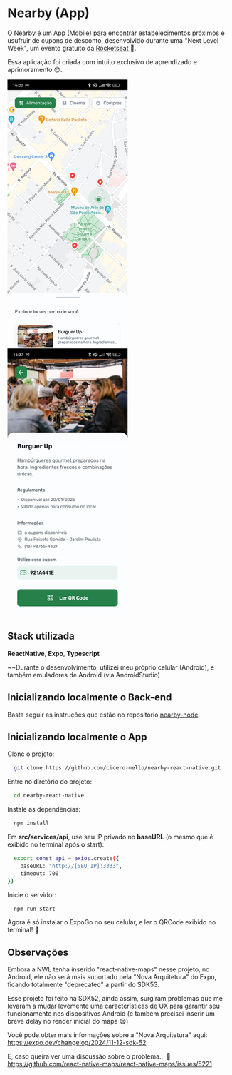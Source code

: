 # Nearby (App)

O Nearby é um App (Mobile) para encontrar estabelecimentos próximos e usufruir de cupons de desconto, desenvolvido durante uma "Next Level Week", um evento gratuito da [Rocketseat 🚀](https://www.rocketseat.com.br).

Essa aplicação foi criada com intuito exclusivo de aprendizado e aprimoramento 😎.

![App Screenshot 1](./assets/screenshots/home-retracted.png)
![App Screenshot 2](./assets/screenshots/market.png)

## Stack utilizada

**ReactNative**, **Expo**, **Typescript**

~~Durante o desenvolvimento, utilizei meu próprio celular (Android), e também emuladores de Android (via AndroidStudio)

## Inicializando localmente o Back-end
Basta seguir as instruções que estão no repositório
[nearby-node](https://github.com/cicero-mello/nearby-node).

## Inicializando localmente o App

Clone o projeto:
```bash
  git clone https://github.com/cicero-mello/nearby-react-native.git
```

Entre no diretório do projeto:
```bash
  cd nearby-react-native
```

Instale as dependências:
```bash
  npm install
```

Em **src/services/api**, use seu IP privado no **baseURL** (o mesmo que é exibido no terminal após o start):
```bash
  export const api = axios.create({
    baseURL: "http://[SEU_IP]:3333",
    timeout: 700
})
```

Inicie o servidor:
```bash
  npm run start
```

Agora é só instalar o ExpoGo no seu celular, e ler o QRCode exibido no terminal! 🙂

## Observações

Embora a NWL tenha inserido "react-native-maps" nesse projeto, no Android, ele não será mais suportado pela "Nova Arquitetura" do Expo, ficando totalmente "deprecated" a partir do SDK53.

Esse projeto foi feito na SDK52, ainda assim, surgiram problemas que me levaram a mudar levemente uma características de UX para garantir seu funcionamento nos dispositivos Android (e também precisei inserir um breve delay no render inicial do mapa 😪)

Você pode obter mais informações sobre a "Nova Arquitetura" aqui:
https://expo.dev/changelog/2024/11-12-sdk-52

E, caso queira ver uma discussão sobre o problema... 👀
https://github.com/react-native-maps/react-native-maps/issues/5221
